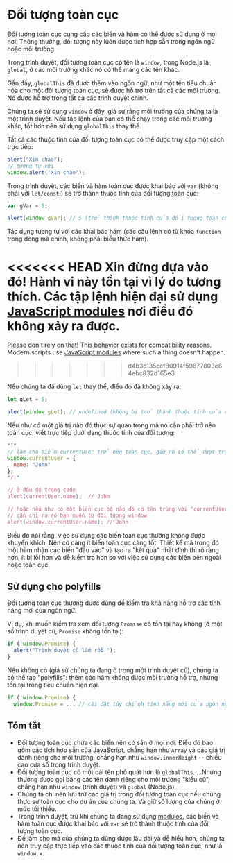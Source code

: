 # Đối tượng toàn cục

Đối tượng toàn cục cung cấp các biến và hàm có thể được sử dụng ở mọi nơi. Thông thường, đối tượng này luôn được tích hợp sẵn trong ngôn ngữ hoặc môi trường.

Trong trình duyệt, đối tượng toàn cục có tên là `window`, trong Node.js là `global`, ở các môi trường khác nó có thể mang các tên khác.

Gần đây, `globalThis` đã được thêm vào ngôn ngữ, như một tên tiêu chuẩn hóa cho một đối tượng toàn cục, sẽ được hỗ trợ trên tất cả các môi trường. Nó được hỗ trợ trong tất cả các trình duyệt chính.

Chúng ta sẽ sử dụng `window` ở đây, giả sử rằng môi trường của chúng ta là một trình duyệt. Nếu tập lệnh của bạn có thể chạy trong các môi trường khác, tốt hơn nên sử dụng `globalThis` thay thế.

Tất cả các thuộc tính của đối tượng toàn cục có thể được truy cập một cách trực tiếp:

```js run
alert("Xin chào");
// tương tự với
window.alert("Xin chào");
```

Trong trình duyệt, các biến và hàm toàn cục được khai báo với `var` (không phải với `let/const`!) sẽ trở thành thuộc tính của đối tượng toàn cục:

```js run untrusted refresh
var gVar = 5;

alert(window.gVar); // 5 (trở thành thuộc tính của đối tượng toàn cục)
```

Tác dụng tương tự với các khai báo hàm (các câu lệnh có từ khóa `function` trong dòng mã chính, không phải biểu thức hàm).

<<<<<<< HEAD
Xin đừng dựa vào đó! Hành vi này tồn tại vì lý do tương thích. Các tập lệnh hiện đại sử dụng [JavaScript modules](info:modules) nơi điều đó không xảy ra được.
=======
Please don't rely on that! This behavior exists for compatibility reasons. Modern scripts use [JavaScript modules](info:modules) where such a thing doesn't happen.
>>>>>>> d4b3c135ccf80914f59677803e64ebc832d165e3

Nếu chúng ta đã dùng `let` thay thế, điều đó đã không xảy ra:

```js run untrusted refresh
let gLet = 5;

alert(window.gLet); // undefined (không bị trở thành thuộc tính của đối tượng toàn cục)
```

Nếu như có một giá trị nào đó thực sự quan trọng mà nó cần phải trở nên toàn cục, viết trực tiếp dưới dạng thuộc tính của đối tượng:

```js run
*!*
// làm cho biến currentUser trở nên toàn cục, giờ nó có thể được truy cập ở mọi nơi
window.currentUser = {
  name: "John"
};
*/!*

// ở đâu đó trong code
alert(currentUser.name);  // John

// hoặc nếu như có một biến cục bộ nào đó có tên trùng với "currentUser"
// cần chỉ ra rõ bạn muốn từ đối tượng window
alert(window.currentUser.name); // John
```

Điều đó nói rằng, việc sử dụng các biến toàn cục thường không được khuyến khích. Nên có càng ít biến toàn cục càng tốt. Thiết kế mã trong đó một hàm nhận các biến "đầu vào" và tạo ra "kết quả" nhất định thì rõ ràng hơn, ít bị lỗi hơn và dễ kiểm tra hơn so với việc sử dụng các biến bên ngoài hoặc toàn cục.

## Sử dụng cho polyfills

Đối tượng toàn cục thường được dùng để kiểm tra khả năng hỗ trợ các tính năng mới của ngôn ngữ.

Ví dụ, khi muốn kiểm tra xem đối tượng `Promise` có tồn tại hay không (ở một số trình duyệt cũ, `Promise` không tồn tại):
```js run
if (!window.Promise) {
  alert("Trình duyệt cũ lắm rồi!");
}
```

Nếu không có (giả sử chúng ta đang ở trong một trình duyệt cũ), chúng ta có thể tạo "polyfills": thêm các hàm không được môi trường hỗ trợ, nhưng tồn tại trong tiêu chuẩn hiện đại.

```js run
if (!window.Promise) {
  window.Promise = ... // cài đặt tùy chỉnh tính năng mới của ngôn ngữ
```

## Tóm tắt

- Đối tượng toàn cục chứa các biến nên có sẵn ở mọi nơi.
    Điều đó bao gồm các tích hợp sẵn của JavaScript, chẳng hạn như `Array` và các giá trị dành riêng cho môi trường, chẳng hạn như `window.innerHeight` -- chiều cao cửa sổ trong trình duyệt.
- Đối tượng toàn cục có một cái tên phổ quát hơn là `globalThis`.
    ...Nhưng thường được gọi bằng các tên dành riêng cho môi trường "kiểu cũ", chẳng hạn như `window` (trình duyệt) và `global` (Node.js).
- Chúng ta chỉ nên lưu trữ các giá trị trong đối tượng toàn cục nếu chúng thực sự toàn cục cho dự án của chúng ta. Và giữ số lượng của chúng ở mức tối thiểu.
- Trong trình duyệt, trừ khi chúng ta đang sử dụng [modules](info:modules), các biến và hàm toàn cục được khai báo với `var` sẽ trở thành thuộc tính của đối tượng toàn cục.
- Để làm cho mã của chúng ta dùng được lâu dài và dễ hiểu hơn, chúng ta nên truy cập trực tiếp vào các thuộc tính của đối tượng toàn cục, như là `window.x`.
